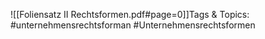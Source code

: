 
![[Foliensatz II Rechtsformen.pdf#page=0]]Tags & Topics:
   #unternehmensrechtsforman
   #Unternehmensrechtsformen
